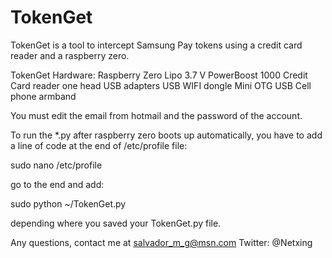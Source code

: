 # TokenGet
TokenGet is a tool to intercept Samsung Pay tokens using a credit card reader and a raspberry zero.

TokenGet Hardware:
Raspberry Zero
Lipo 3.7 V
PowerBoost 1000
Credit Card reader one head
USB adapters
USB WIFI dongle 
Mini OTG USB
Cell phone armband

You must edit the email from hotmail and the password of the account.

To run the *.py after raspberry zero boots up automatically, you have to add a line of code at the end of /etc/profile file: 

sudo nano /etc/profile

go to the end and add:

sudo python ~/TokenGet.py

depending where you saved your TokenGet.py file.

Any questions, contact me at salvador_m_g@msn.com
Twitter: @Netxing
